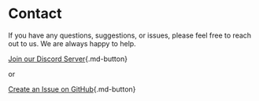# Contact

If you have any questions, suggestions, or issues, please feel free to reach out to us. We are always happy to help.

[Join our Discord Server](https://discord.gg/9c58jxVuAT){.md-button}

or

[Create an Issue on GitHub](https://github.com/RatherRude/Elite-Dangerous-AI-Integration){.md-button}